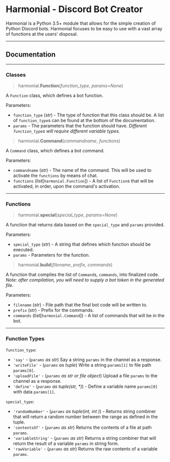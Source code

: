 Harmonial - Discord Bot Creator
===================
Harmonial is a Python 3.5+ module that allows for the simple creation of Python Discord bots. Harmonial focuses to be easy to use with a vast array of functions at the users' disposal.

----------
Documentation
---------
------------

### Classes

> harmonial.**Function**(*function_type*, *params=None*)

A `Function` class, which defines a bot function.

Parameters:

 - `function_type` (*str*) - The type of function that this class should be. A list of `function_type`s can be found at the bottom of the documentation.
 - `params` - The parameters that the function should have. *Different `function_type`s will require different variable types.*

>harmonial.**Command**(*commandname*, *functions*)

A `Command` class, which defines a bot command.

Parameters:

 - `commandname` (*str*) - The name of the command. This will be used to activate the `functions` by means of chat.
 - `functions` (list[`harmonial.Function`]) - A list of `Function`s that will be activated, in order, upon the command's activation.

--------------

### Functions

>harmonial.**special**(*special_type*, *params=None*)

A function that returns data based on the `special_type` and `params` provided.

Parameters:

 - `special_type` (*str*) - A string that defines which function should be executed.
 - `params` - Parameters for the function.

>harmonial.**build**(*filename*, *prefix*, *commands*)

A function that compiles the list of `Command`s, `commands`, into finalized code. *Note: after compilation, you will need to supply a bot token in the generated file.*

Parameters:
 - `filename` (*str*) - File path that the final bot code will be written to.
 - `prefix` (*str*) - Prefix for the commands.
 - `commands` (list[`harmonial.Command`]) - A list of commands that will be in the bot.

----------

### Function Types

`function_type`:

 - `'say'`  - (*`params` as str*) Say a string `params` in the channel as a response.
 - `'writeFile'` - (*`params` as tuple*) Write a string `params[1]` to file path `params[0]`.
 - `'uploadFile'` - (*`params` as str or file object*) Upload a file `params` to the channel as a response.
 - `'define'` - (*`params` as tuple(str, \*)*) - Define a variable name `params[0]` with data `params[1]`.

`special_type`:

 - `'randomNumber'` - (*`params` as tuple*(*int, int* *)*) - Returns string combiner that will return a random number between the range as defined in the tuple.
 - `'contentsOf'` - (*`params` as str*) Returns the contents of a file at path `params`.
 - `'variableString'` - (*`params` as str*) Returns a string combiner that will return the result of a variable `params` in string form.
 - `'rawVariable'` - (*`params` as str*) Returns the raw contents of a variable `params`.